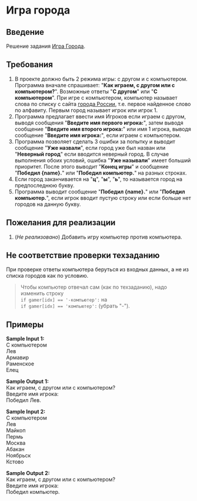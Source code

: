 
# Игра города

## Введение

Решение задания [Игра Города](https://stepik.org/lesson/359250/step/1?unit=343488).

## Требования

1. В проекте должно быть 2 режима игры: с другом и с компьютером. Программа вначале спрашивает: "**Как играем, с другом или с компьютером?**". Возможные ответы "**С другом**" или "**С компьютером**". При игре с компьютером, компьютер называет слова по списку с сайта [города России](http://города-россия.рф/alphabet.php), т.е. первое найденное слово по алфавиту. Первым город называет игрок или игрок 1.
1. Программа предлагает ввести имя Игроков если играем с другом, выводя сообщения "**Введите имя первого игрока:**", затем выводя сообщение "**Введите имя второго игрока:**" или имя 1 игрока, выводя сообщение "**Введите имя игрока:**", если играем с компьютером.
1. Программа позволяет сделать 3 ошибки за попытку и выводит сообщение "**Уже назвали**", если город уже был назван или "**Неверный город**" если вводится неверный город. В случае выполнения обоих условий, ошибка "**Уже называли**" имеет больший приоритет. После этого выводит "**Конец игры**" и сообщение "**Победил {name}.**"  или "**Победил компьютер.**" на разных строках.
1. Если город заканчивается на "**ц**", "**ы**", "**ь**", то называется город на предпоследнюю букву.
1. Программа выводит сообщение "**Победил {name}.**" или "**Победил компьютер.**", если игрок вводит пустую строку или если больше нет городов на данную букву.

## Пожелания для реализации

1. (*Не реализовано*) Добавить игру компьютер против компьютера.

## Не соответствие проверки техзаданию

При проверке ответы компьютера беруться из входных данных, а не из списка городов как по условию.

> Чтобы компьютер отвечал сам (как по техзаданию), надо изменить строку\
`if gamer[idx] == '-компьютер':` на\
`if gamer[idx] == 'компьютер':` (убрать "-").

## Примеры

**Sample Input 1:**\
С компьютером\
Лев\
Армавир\
Раменское\
Елец

**Sample Output 1:**\
Как играем, с другом или с компьютером?\
Введите имя игрока:\
Победил Лев.

**Sample Input 2:**\
С компьютером\
Лев\
Майкоп\
Пермь\
Москва\
Абакан\
Ноябрьск\
Кстово

**Sample Output 2:**\
Как играем, с другом или с компьютером?\
Введите имя игрока:\
Победил компьютер.
